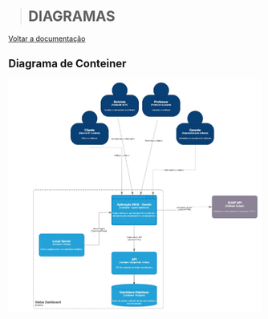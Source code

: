 ># DIAGRAMAS
[Voltar a documentação](../documentacao.md)

## Diagrama de Conteiner
![diagrama de conteiner gambiarra](img/Container.jpg "Diagrama de conteiner Gambiarra")
